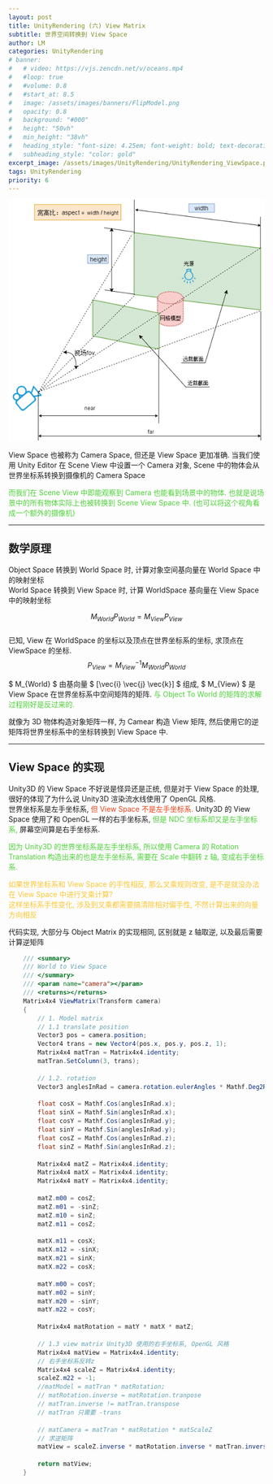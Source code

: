 ```yaml
---
layout: post
title: UnityRendering (六) View Matrix
subtitle: 世界空间转换到 View Space
author: LM
categories: UnityRendering
# banner:
#   # video: https://vjs.zencdn.net/v/oceans.mp4
#   #loop: true
#   #volume: 0.8
#   #start_at: 8.5
#   image: /assets/images/banners/FlipModel.png
#   opacity: 0.8
#   background: "#000"
#   height: "50vh"
#   min_height: "38vh"
#   heading_style: "font-size: 4.25em; font-weight: bold; text-decoration: underline"
#   subheading_style: "color: gold"
excerpt_image: /assets/images/UnityRendering/UnityRendering_ViewSpace.png
tags: UnityRendering
priority: 6
---
```


![banner](/assets/images/UnityRendering/UnityRendering_ViewSpace.png)  

View Space 也被称为 Camera Space, 但还是 View Space 更加准确. 当我们使用 Unity Editor 在 Scene View 中设置一个 Camera 对象, Scene 中的物体会从世界坐标系转换到摄像机的 Camera Space  

<span style='color:#4cd137'>而我们在 Scene View 中即能观察到 Camera 也能看到场景中的物体. 也就是说场景中的所有物体实际上也被转换到 Scene View Space 中. (也可以将这个视角看成一个额外的摄像机)</span>    

---

## 数学原理
Object Space 转换到 World Space 时, 计算对象空间基向量在 World Space 中的映射坐标  
World Space 转换到 View Space 时, 计算 WorldSpace 基向量在 View Space 中的映射坐标  

$$ M_{World}P_{World} = M_{View}P_{View} $$  
已知, View 在 WorldSpace 的坐标以及顶点在世界坐标系的坐标, 求顶点在 ViewSpace 的坐标.  
$$ P_{View} = M_{View}^{-1}M_{World}P_{World} $$

$ M_{World} $ 由基向量 $ [\vec{i} \vec{j} \vec{k}] $ 组成, $ M_{View} $ 是 View Space 在世界坐标系中空间矩阵的矩阵. <span style='color:#4cd137'>与 Object To World 的矩阵的求解过程刚好是反过来的.</span>  

就像为 3D 物体构造对象矩阵一样, 为 Camear 构造 View 矩阵, 然后使用它的逆矩阵将世界坐标系中的坐标转换到 View Space 中.  

---  

## View Space 的实现
Unity3D 的 View Space 不好说是怪异还是正统, 但是对于 View Space 的处理, 很好的体现了为什么说 Unity3D 渲染流水线使用了 OpenGL 风格.  
世界坐标系是左手坐标系, <span style='color:#e84118'>但 View Space 不是左手坐标系.</span> Unity3D 的 View Space 使用了和 OpenGL 一样的右手坐标系, <span style='color:#4cd137'>但是 NDC 坐标系却又是左手坐标系,</span> 屏幕空间算是右手坐标系.  

<span style='color:#4cd137'>因为 Unity3D 的世界坐标系是左手坐标系, 所以使用 Camera 的 Rotation Translation 构造出来的也是左手坐标系, 需要在 Scale 中翻转 z 轴, 变成右手坐标系.</span>  

<span style='color:#fbc531'>如果世界坐标系和 View Space 的手性相反, 那么叉乘规则改变, 是不是就没办法在 View Space 中进行叉乘计算?</span>  
<span style='color:#fbc531'>这样坐标系手性变化, 涉及到叉乘都需要搞清除相对偏手性, 不然计算出来的向量方向相反</span>  

代码实现, 大部分与 Object Matrix 的实现相同, 区别就是 z 轴取逆, 以及最后需要计算逆矩阵  
```csharp
    /// <summary>
    /// World to View Space
    /// </summary>
    /// <param name="camera"></param>
    /// <returns></returns>
    Matrix4x4 ViewMatrix(Transform camera)
    {
        // 1. Model matrix
        // 1.1 translate position
        Vector3 pos = camera.position;
        Vector4 trans = new Vector4(pos.x, pos.y, pos.z, 1);
        Matrix4x4 matTran = Matrix4x4.identity;
        matTran.SetColumn(3, trans);

        // 1.2. rotation
        Vector3 anglesInRad = camera.rotation.eulerAngles * Mathf.Deg2Rad;

        float cosX = Mathf.Cos(anglesInRad.x);
        float sinX = Mathf.Sin(anglesInRad.x);
        float cosY = Mathf.Cos(anglesInRad.y);
        float sinY = Mathf.Sin(anglesInRad.y);
        float cosZ = Mathf.Cos(anglesInRad.z);
        float sinZ = Mathf.Sin(anglesInRad.z);

        Matrix4x4 matZ = Matrix4x4.identity;
        Matrix4x4 matX = Matrix4x4.identity;
        Matrix4x4 matY = Matrix4x4.identity;

        matZ.m00 = cosZ;
        matZ.m01 = -sinZ;
        matZ.m10 = sinZ;
        matZ.m11 = cosZ;

        matX.m11 = cosX;
        matX.m12 = -sinX;
        matX.m21 = sinX;
        matX.m22 = cosX;

        matY.m00 = cosY;
        matY.m02 = sinY;
        matY.m20 = -sinY;
        matY.m22 = cosY;

        Matrix4x4 matRotation = matY * matX * matZ;

        // 1.3 view matrix Unity3D 使用的右手坐标系, OpenGL 风格
        Matrix4x4 matView = Matrix4x4.identity;
        // 右手坐标系反转z
        Matrix4x4 scaleZ = Matrix4x4.identity;
        scaleZ.m22 = -1;
        //matModel = matTran * matRotation;
        // matRotation.inverse = matRotation.tranpose
        // matTran.inverse != matTran.transpose
        // matTran 只需要 -trans

        // matCamera = matTran * matRotation * matScaleZ
        // 求逆矩阵
        matView = scaleZ.inverse * matRotation.inverse * matTran.inverse;

        return matView;
    }
```  
